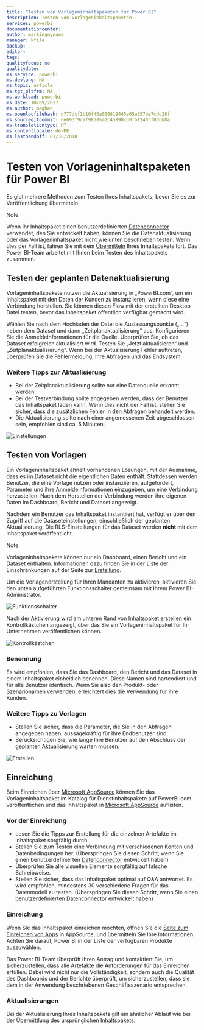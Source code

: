 ```yaml
---
title: "Testen von Vorlageninhaltspaketen für Power BI"
description: Testen von Vorlageninhaltspaketen
services: powerbi
documentationcenter: 
author: markingmyname
manager: kfile
backup: 
editor: 
tags: 
qualityfocus: no
qualitydate: 
ms.service: powerbi
ms.devlang: NA
ms.topic: article
ms.tgt_pltfrm: NA
ms.workload: powerbi
ms.date: 10/09/2017
ms.author: maghan
ms.openlocfilehash: d777dcf1b10f45a000819445e65a557be7cdd28f
ms.sourcegitcommit: 6e693f9caf98385a2c45890cd0fbf2403f0dbb8a
ms.translationtype: HT
ms.contentlocale: de-DE
ms.lasthandoff: 01/30/2018
---
```

# <a name="testing-template-content-packs-for-power-bi"></a>Testen von Vorlageninhaltspaketen für Power BI
Es gibt mehrere Methoden zum Testen Ihres Inhaltspakets, bevor Sie es zur Veröffentlichung übermitteln.  

> [!NOTE]
> Wenn Ihr Inhaltspaket einen benutzerdefinierten [Datenconnector](https://aka.ms/DataConnectors) verwendet, den Sie entwickelt haben, können Sie die Datenaktualisierung oder das Vorlageninhaltspaket nicht wie unten beschrieben testen. Wenn dies der Fall ist, fahren Sie mit dem [Übermitteln](#submission) Ihres Inhaltspakets fort. Das Power BI-Team arbeitet mit Ihnen beim Testen des Inhaltspakets zusammen.
> 
> 

## <a name="testing-scheduled-data-refresh"></a>Testen der geplanten Datenaktualisierung
Vorlageninhaltspakete nutzen die Aktualisierung in „PowerBI.com“, um ein Inhaltspaket mit den Daten der Kunden zu instanziieren, wenn diese eine Verbindung herstellen. Sie können diesen Flow mit der erstellten Desktop-Datei testen, bevor das Inhaltspaket öffentlich verfügbar gemacht wird.

Wählen Sie nach dem Hochladen der Datei die Auslassungspunkte („…“) neben dem Dataset und dann „Zeitplanaktualisierung“ aus. Konfigurieren Sie die Anmeldeinformationen für die Quelle. Überprüfen Sie, ob das Dataset erfolgreich aktualisiert wird. Testen Sie „Jetzt aktualisieren“ und „Zeitplanaktualisierung“. Wenn bei der Aktualisierung Fehler auftreten, überprüfen Sie die Fehlermeldung, Ihre Abfragen und das Endsystem.

### <a name="additional-refresh-tips"></a>Weitere Tipps zur Aktualisierung
* Bei der Zeitplanaktualisierung sollte nur eine Datenquelle erkannt werden.  
* Bei der Testverbindung sollte angegeben werden, dass der Benutzer das Inhaltspaket laden kann. Wenn dies nicht der Fall ist, stellen Sie sicher, dass die zusätzlichen Fehler in den Abfragen behandelt werden.  
* Die Aktualisierung sollte nach einer angemessenen Zeit abgeschlossen sein, empfohlen sind ca. 5 Minuten.  

![Einstellungen](media/template-content-pack-testing/scheduledrefresh.png)

<a name="templates"></a>

## <a name="testing-templates"></a>Testen von Vorlagen
Ein Vorlageninhaltspaket ähnelt vorhandenen Lösungen, mit der Ausnahme, dass es im Dataset nicht die eigentlichen Daten enthält. Stattdessen werden Benutzer, die eine Vorlage nutzen oder instanziieren, aufgefordert, Parameter und ihre Anmeldeinformationen einzugeben, um eine Verbindung herzustellen. Nach dem Herstellen der Verbindung werden ihre eigenen Daten im Dashboard, Bericht und Dataset angezeigt. 

Nachdem ein Benutzer das Inhaltspaket instantiiert hat, verfügt er über den Zugriff auf die Dataseteinstellungen, einschließlich der geplanten Aktualisierung. Die RLS-Einstellungen für das Dataset werden **nicht** mit dem Inhaltspaket veröffentlicht.  

> [!NOTE]
> Vorlageninhaltspakete können nur ein Dashboard, einen Bericht und ein Dataset enthalten. Informationen dazu finden Sie in der Liste der Einschränkungen auf der Seite zur [Erstellung](template-content-pack-authoring.md#restrictions). 
> 
> 

Um die Vorlagenerstellung für Ihren Mandanten zu aktivieren, aktivieren Sie den unten aufgeführten Funktionsschalter gemeinsam mit Ihrem Power BI-Administrator. 

![Funktionsschalter](media/template-content-pack-testing/featureswitch.png)

Nach der Aktivierung wird am unteren Rand von [Inhaltspaket erstellen](https://app.powerbi.com/groups/me/publish-content/) ein Kontrollkästchen angezeigt, über das Sie ein Vorlageninhaltspaket für Ihr Unternehmen veröffentlichen können. 

![Kontrollkästchen](media/template-content-pack-testing/checkbox.png)

### <a name="naming"></a>Benennung
Es wird empfohlen, dass Sie das Dashboard, den Bericht und das Dataset in einem Inhaltspaket einheitlich benennen. Diese Namen sind hartcodiert und für alle Benutzer identisch. Wenn Sie also den Produkt- oder Szenarionamen verwenden, erleichtert dies die Verwendung für Ihre Kunden.

### <a name="additional-template-tips"></a>Weitere Tipps zu Vorlagen
* Stellen Sie sicher, dass die Parameter, die Sie in den Abfragen angegeben haben, aussagekräftig für Ihre Endbenutzer sind.
* Berücksichtigen Sie, wie lange Ihre Benutzer auf den Abschluss der geplanten Aktualisierung warten müssen.

![Erstellen](media/template-content-pack-testing/createtemplate.png)

<a name="submission"></a>

## <a name="submission"></a>Einreichung
Beim Einreichen über [Microsoft AppSource](https://appsource.microsoft.com/en-us/partners/list-an-app) können Sie das Vorlageninhaltspaket im Katalog für Dienstinhaltspakete auf PowerBI.com veröffentlichen und das Inhaltspaket in [Microsoft AppSource](http://appsource.microsoft.com) auflisten.

### <a name="before-submission"></a>Vor der Einreichung
* Lesen Sie die Tipps zur Erstellung für die einzelnen Artefakte im Inhaltspaket sorgfältig durch.
* Stellen Sie zum Testen eine Verbindung mit verschiedenen Konten und Datenbedingungen her. (Überspringen Sie diesen Schritt, wenn Sie einen benutzerdefinierten [Datenconnector](https://aka.ms/DataConnectors) entwickelt haben)
* Überprüfen Sie alle visuellen Elemente sorgfältig auf falsche Schreibweise.
* Stellen Sie sicher, dass das Inhaltspaket optimal auf Q&A antwortet. Es wird empfohlen, mindestens 30 verschiedene Fragen für das Datenmodell zu testen. (Überspringen Sie diesen Schritt, wenn Sie einen benutzerdefinierten [Datenconnector](https://aka.ms/DataConnectors) entwickelt haben)

### <a name="submission"></a>Einreichung
Wenn Sie das Inhaltspaket einreichen möchten, öffnen Sie die [Seite zum Einreichen von Apps](https://appsource.microsoft.com/en-us/partners/list-an-app) in AppSource, und übermitteln Sie Ihre Informationen. Achten Sie darauf, Power BI in der Liste der verfügbaren Produkte auszuwählen.

Das Power BI-Team überprüft Ihren Antrag und kontaktiert Sie, um sicherzustellen, dass alle Artefakte die Anforderungen für das Einreichen erfüllen. Dabei wird nicht nur die Vollständigkeit, sondern auch die Qualität des Dashboards und der Berichte überprüft, um sicherzustellen, dass sie dem in der Anwendung beschriebenen Geschäftsszenario entsprechen.

### <a name="updates"></a>Aktualisierungen
Bei der Aktualisierung Ihres Inhaltspakets gilt ein ähnlicher Ablauf wie bei der Übermittlung des ursprünglichen Inhaltspakets. 

